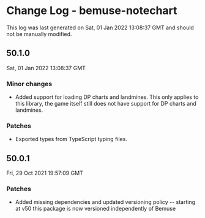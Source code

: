 # Change Log - bemuse-notechart

This log was last generated on Sat, 01 Jan 2022 13:08:37 GMT and should not be manually modified.

## 50.1.0
Sat, 01 Jan 2022 13:08:37 GMT

### Minor changes

- Added support for loading DP charts and landmines. This only applies to this library, the game itself still does not have support for DP charts and landmines.

### Patches

- Exported types from TypeScript typing files.

## 50.0.1
Fri, 29 Oct 2021 19:57:09 GMT

### Patches

- Added missing dependencies and updated versioning policy -- starting at v50 this package is now versioned independently of Bemuse

